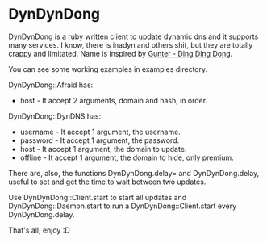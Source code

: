 DynDynDong
==========

DynDynDong is a ruby written client to update dynamic dns and it supports many
services.
I know, there is inadyn and others shit, but they are totally crappy and
limitated.
Name is inspired by [Gunter - Ding Ding Dong](http://www.youtube.com/watch?v=DbYtqAWDF2U).

You can see some working examples in examples directory.

DynDynDong::Afraid has:

  * host - It accept 2 arguments, domain and hash, in order.

DynDynDong::DynDNS has:

  * username  - It accept 1 argument, the username.
  * password  - It accept 1 argument, the password.
  * host      - It accept 1 argument, the domain to update.
  * offline   - It accept 1 argument, the domain to hide, only premium.

There are, also, the functions DynDynDong.delay= and DynDynDong.delay, useful to
set and get the time to wait between two updates.

Use DynDynDong::Client.start to start all updates and DynDynDong::Daemon.start
to run a DynDynDong::Client.start every DynDynDong.delay.

That's all, enjoy :D
